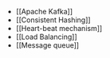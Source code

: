 
- [[Apache Kafka]]
- [[Consistent Hashing]]
- [[Heart-beat mechanism]]
- [[Load Balancing]]
- [[Message queue]]